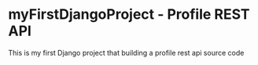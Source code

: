 # myFirstDjangoProject - Profile REST API

This is my first Django project that building a profile rest api source code
